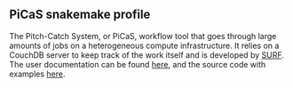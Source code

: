 PiCaS snakemake profile
-----------------------

The Pitch-Catch System, or PiCaS, workflow tool that goes through large amounts of jobs on a heterogeneous compute infrastructure. It relies on a CouchDB server to keep track of the work itself and is developed by [SURF](www.surf.nl). The user documentation can be found [here](https://doc.grid.surfsara.nl/en/latest/Pages/Practices/picas/picas_overview.html), and the source code with examples [here](https://github.com/sara-nl/picasclient/).


